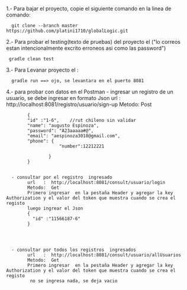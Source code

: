  1.- Para bajar el proyecto, copie el siguiente comando en la linea de comando:
 
      git clone --branch master https://github.com/platini1710/globalLogic.git
	  
2.-	Para probar el testing(texto de pruebas)  del proyecto el ("lo correos estan intencionalmente excrito erroneos asi como las password")	  

     gradle clean test 
	 
3.-	Para Levanar   proyecto el :
	  
      gradle run ==> ojo, se levantara en el puerto 8081
	   
	   
4.-	para probar con datos en el Postman
      - ingresar un registro de un usuario, se debe ingresar en formato Json
			url   :  http://localhost:8081/registro/usuario/sign-up
			Metodo:  Post
			
			{
			"id" :"1-6",    //rut chileno sin validar
			"name": "augusto Espinoza",
			"password": "A23aaaaa#@",
			"email": "aespinoza3010@gmail.com",
			"phone": {
						"number":12212221

					}
			}
		

      - consultar por el registro  ingresado
			url   :  http://localhost:8081/consult/usuario/login
			Metodo:  Get	  
			Primero ingresar  en la pestaña Header y agregar la key Authorization y el valor del token que muestra cuando se crea el registo 
			luego ingrear el Json  
			{
			  "id" :"11566187-6"
			}
		
		
		
		
	  - consultar por todos los registros  ingresados
	  	    url   :  http://localhost:8081/consult/usuario/allUsuarios
		    Metodo:  Get	
	        Primero ingresar  en la pestaña Header y agregar la key Authorization y el valor del token que muestra cuando se crea el registo 
		     no se ingresa nada, se deja vacio
